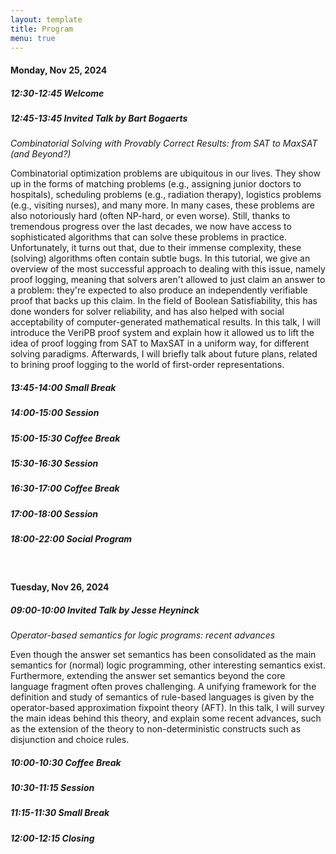 ```yaml
---
layout: template
title: Program
menu: true
---
```


#### Monday, Nov 25, 2024

##### 12:30-12:45 Welcome
##### 12:45-13:45 Invited Talk by Bart Bogaerts

_Combinatorial Solving with Provably Correct Results: from SAT to MaxSAT (and Beyond?)_

Combinatorial optimization problems are ubiquitous in our lives. They show up in the forms of matching problems (e.g., assigning junior doctors to hospitals), scheduling problems (e.g., radiation therapy), logistics problems (e.g., visiting nurses), and many more. In many cases, these problems are also notoriously hard (often NP-hard, or even worse). Still, thanks to tremendous progress over the last decades, we now have access to sophisticated algorithms that can solve these problems in practice. Unfortunately, it turns out that, due to their immense complexity, these (solving) algorithms often contain subtle bugs. In this tutorial, we give an overview of the most successful approach to dealing with this issue, namely proof logging, meaning that solvers aren't allowed to just claim an answer to a problem: they're expected to also produce an independently verifiable proof that backs up this claim. In the field of Boolean Satisfiability, this has done wonders for solver reliability, and has also helped with social acceptability of computer-generated mathematical results. 
In this talk, I will introduce the VeriPB proof system and explain how it allowed us to lift the idea of proof logging from SAT to MaxSAT in a uniform way, for different solving paradigms. Afterwards, I will briefly talk about future plans, related to brining proof logging to the world of first-order representations. 

##### 13:45-14:00 Small Break
##### 14:00-15:00 Session 
##### 15:00-15:30 Coffee Break
##### 15:30-16:30 Session
##### 16:30-17:00 Coffee Break
##### 17:00-18:00 Session
##### 18:00-22:00 Social Program

<br/>

#### Tuesday, Nov 26, 2024

##### 09:00-10:00 Invited Talk by Jesse Heyninck

_Operator-based semantics for logic programs: recent advances_

Even though the answer set semantics has been consolidated as the main semantics for (normal) logic programming, other interesting semantics exist. Furthermore, extending the answer set semantics beyond the core language fragment often proves challenging. A unifying framework for the definition and study of semantics of rule-based languages is given by the operator-based approximation fixpoint theory (AFT). In this talk, I will survey the main ideas behind this theory, and explain some recent advances, such as the extension of the theory to non-deterministic constructs such as disjunction and choice rules.

##### 10:00-10:30 Coffee Break
##### 10:30-11:15 Session
##### 11:15-11:30 Small Break
##### 12:00-12:15 Closing